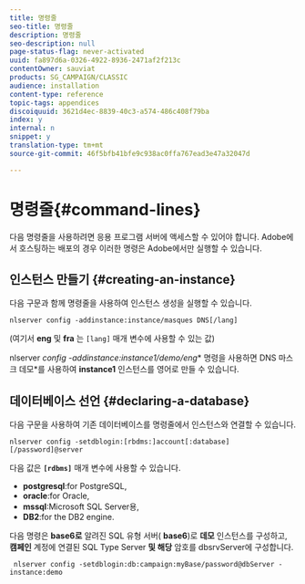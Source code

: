 ```yaml
---
title: 명령줄
seo-title: 명령줄
description: 명령줄
seo-description: null
page-status-flag: never-activated
uuid: fa897d6a-0326-4922-8936-2471af2f213c
contentOwner: sauviat
products: SG_CAMPAIGN/CLASSIC
audience: installation
content-type: reference
topic-tags: appendices
discoiquuid: 3621d4ec-8839-40c3-a574-486c408f79ba
index: y
internal: n
snippet: y
translation-type: tm+mt
source-git-commit: 46f5bfb41bfe9c938ac0ffa767ead3e47a32047d

---
```



# 명령줄{#command-lines}

다음 명령줄을 사용하려면 응용 프로그램 서버에 액세스할 수 있어야 합니다. Adobe에서 호스팅하는 배포의 경우 이러한 명령은 Adobe에서만 실행할 수 있습니다.

## 인스턴스 만들기 {#creating-an-instance}

다음 구문과 함께 명령줄을 사용하여 인스턴스 생성을 실행할 수 있습니다.

```
nlserver config -addinstance:instance/masques DNS[/lang]
```

(여기서 **eng** 및 **fra** 는 `[lang]` 매개 변수에 사용할 수 있는 값)

nlserver **config -addinstance:instance1/demo*/eng** 명령을 사용하면 DNS 마스크 데모*를 사용하여 **instance1** 인스턴스를 영어로 만들 수 있습니다.

## 데이터베이스 선언 {#declaring-a-database}

다음 구문을 사용하여 기존 데이터베이스를 명령줄에서 인스턴스와 연결할 수 있습니다.

```
nlserver config -setdblogin:[rbdms:]account[:database][/password]@server
```

다음 값은 **`[rdbms]`** 매개 변수에 사용할 수 있습니다.

* **postgresql**:for PostgreSQL,
* **oracle**:for Oracle,
* **mssql**:Microsoft SQL Server용,
* **DB2**:for the DB2 engine.

다음 명령은 **base6로** 알려진 SQL 유형 서버( **base6**)로 **데모** 인스턴스를 구성하고, **캠페인** 계정에 연결된 SQL Type Server **및 해당** 암호를 dbsrvServer에 구성합니다.

```
 nlserver config -setdblogin:db:campaign:myBase/password@dbServer -instance:demo
```

